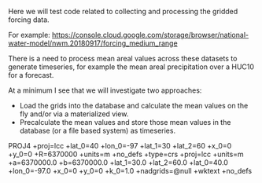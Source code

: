 Here we will test code related to collecting and processing the gridded forcing data.

For example: https://console.cloud.google.com/storage/browser/national-water-model/nwm.20180917/forcing_medium_range

There is a need to process mean areal values across these datasets to generate timeseries, for example the mean areal precipitation over a HUC10 for a forecast.

At a minimum I see that we will investigate two approaches:

- Load the grids into the database and calculate the mean values on the fly and/or via a materialized view.
- Precalculate the mean values and store those mean values in the database (or a file based system) as timeseries.

PROJ4
+proj=lcc +lat_0=40 +lon_0=-97 +lat_1=30 +lat_2=60 +x_0=0 +y_0=0 +R=6370000 +units=m +no_defs +type=crs
+proj=lcc +units=m +a=6370000.0 +b=6370000.0 +lat_1=30.0 +lat_2=60.0 +lat_0=40.0 +lon_0=-97.0 +x_0=0 +y_0=0 +k_0=1.0 +nadgrids=@null +wktext  +no_defs

